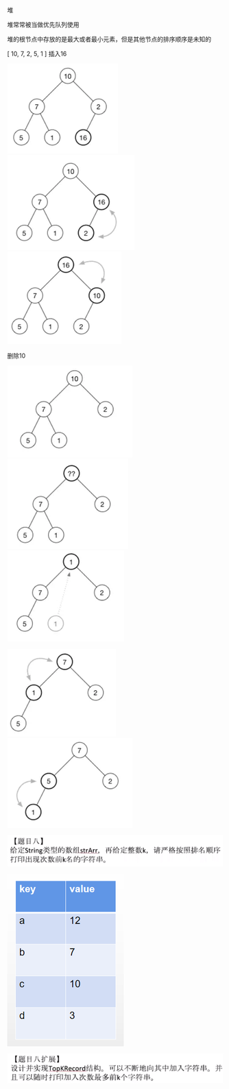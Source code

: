 

堆

堆常常被当做优先队列使用

堆的根节点中存放的是最大或者最小元素，但是其他节点的排序顺序是未知的

[ 10, 7, 2, 5, 1 ]  插入16

![image-20200805203705899](https://raw.githubusercontent.com/raylee-lilei/PicGoImage/master/imgimage-20200805203705899.png)![image-20200805203719171](https://raw.githubusercontent.com/raylee-lilei/PicGoImage/master/imgimage-20200805203719171.png)![image-20200805203735961](https://raw.githubusercontent.com/raylee-lilei/PicGoImage/master/imgimage-20200805203735961.png)

删除10

![image-20200805203819496](https://raw.githubusercontent.com/raylee-lilei/PicGoImage/master/imgimage-20200805203819496.png)![image-20200805203832730](https://raw.githubusercontent.com/raylee-lilei/PicGoImage/master/imgimage-20200805203832730.png)![image-20200805203901380](https://raw.githubusercontent.com/raylee-lilei/PicGoImage/master/imgimage-20200805203901380.png)

![image-20200805204044799](https://raw.githubusercontent.com/raylee-lilei/PicGoImage/master/imgimage-20200805204044799.png)![image-20200805204100316](https://raw.githubusercontent.com/raylee-lilei/PicGoImage/master/imgimage-20200805204100316.png)

![image-20200805200630760](https://raw.githubusercontent.com/raylee-lilei/PicGoImage/master/imgimage-20200805200630760.png)

![image-20200805204258185](https://raw.githubusercontent.com/raylee-lilei/PicGoImage/master/imgimage-20200805204258185.png)



![image-20200805211445947](https://raw.githubusercontent.com/raylee-lilei/PicGoImage/master/imgimage-20200805211445947.png)

